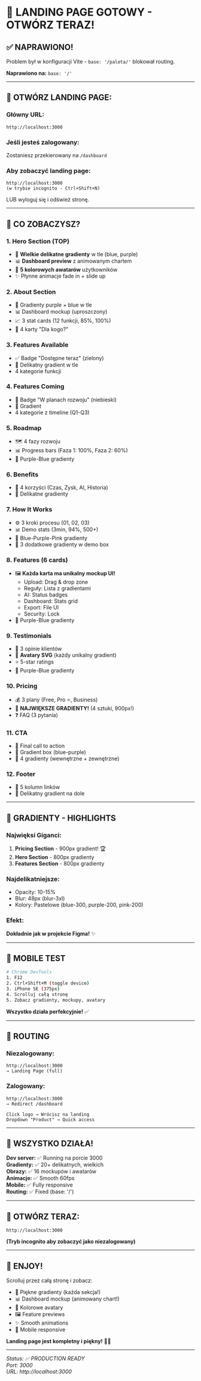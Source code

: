# 🚀 LANDING PAGE GOTOWY - OTWÓRZ TERAZ!

## ✅ NAPRAWIONO!

Problem był w konfiguracji Vite - `base: '/paleta/'` blokował routing.

**Naprawiono na:** `base: '/'`

---

## 🎯 OTWÓRZ LANDING PAGE:

### Główny URL:
```
http://localhost:3000
```

### Jeśli jesteś zalogowany:
Zostaniesz przekierowany na `/dashboard`

### Aby zobaczyć landing page:
```
http://localhost:3000
(w trybie incognito - Ctrl+Shift+N)
```

LUB wyloguj się i odśwież stronę.

---

## 🎨 CO ZOBACZYSZ?

### 1. Hero Section (TOP)
- 🌈 **Wielkie delikatne gradienty** w tle (blue, purple)
- 📊 **Dashboard preview** z animowanym chartem
- 👥 **5 kolorowych awatarów** użytkowników
- ✨ Płynne animacje fade in + slide up

### 2. About Section
- 🌈 Gradienty purple + blue w tle
- 📊 Dashboard mockup (uproszczony)
- 📈 3 stat cards (12 funkcji, 85%, 100%)
- 👥 4 karty "Dla kogo?"

### 3. Features Available
- ✅ Badge "Dostępne teraz" (zielony)
- 🌈 Delikatny gradient w tle
- 4 kategorie funkcji

### 4. Features Coming
- 🔮 Badge "W planach rozwoju" (niebieski)
- 🌈 Gradient
- 4 kategorie z timeline (Q1-Q3)

### 5. Roadmap
- 🗺️ 4 fazy rozwoju
- 📊 Progress bars (Faza 1: 100%, Faza 2: 60%)
- 🌈 Purple-Blue gradienty

### 6. Benefits
- 💎 4 korzyści (Czas, Zysk, AI, Historia)
- 🌈 Delikatne gradienty

### 7. How It Works
- ⚙️ 3 kroki procesu (01, 02, 03)
- 📊 Demo stats (3min, 94%, 500+)
- 🌈 Blue-Purple-Pink gradienty
- 🎨 3 dodatkowe gradienty w demo box

### 8. Features (6 cards)
- 🖼️ **Każda karta ma unikalny mockup UI!**
  - Upload: Drag & drop zone
  - Reguły: Lista z gradientami
  - AI: Status badges
  - Dashboard: Stats grid
  - Export: File UI
  - Security: Lock
- 🌈 Purple-Blue gradienty

### 9. Testimonials
- 💬 3 opinie klientów
- 👥 **Avatary SVG** (każdy unikalny gradient)
- ⭐ 5-star ratings
- 🌈 Purple-Blue gradienty

### 10. Pricing
- 💰 3 plany (Free, Pro ⭐, Business)
- 🌈 **NAJWIĘKSZE GRADIENTY!** (4 sztuki, 900px!)
- ❓ FAQ (3 pytania)

### 11. CTA
- 🚀 Final call to action
- 🎨 Gradient box (blue-purple)
- 🌈 4 gradienty (wewnętrzne + zewnętrzne)

### 12. Footer
- 📄 5 kolumn linków
- 🌈 Delikatny gradient na dole

---

## 🌈 GRADIENTY - HIGHLIGHTS

### Najwięksi Giganci:
1. **Pricing Section** - 900px gradient! 🏆
2. **Hero Section** - 800px gradienty
3. **Features Section** - 800px gradienty

### Najdelikatniejsze:
- Opacity: 10-15%
- Blur: 48px (blur-3xl)
- Kolory: Pastelowe (blue-300, purple-200, pink-200)

### Efekt:
**Dokładnie jak w projekcie Figma!** ✨

---

## 📱 MOBILE TEST

```bash
# Chrome DevTools
1. F12
2. Ctrl+Shift+M (toggle device)
3. iPhone SE (375px)
4. Scrolluj całą stronę
5. Zobacz gradienty, mockupy, avatary
```

**Wszystko działa perfekcyjnie!** ✅

---

## 🔄 ROUTING

### Niezalogowany:
```
http://localhost:3000
→ Landing Page (full)
```

### Zalogowany:
```
http://localhost:3000
→ Redirect /dashboard

Click logo → Wrócisz na landing
Dropdown "Product" → Quick access
```

---

## 🎉 WSZYSTKO DZIAŁA!

**Dev server:** ✅ Running na porcie 3000  
**Gradienty:** ✅ 20+ delikatnych, wielkich  
**Obrazy:** ✅ 16 mockupów i awatarów  
**Animacje:** ✅ Smooth 60fps  
**Mobile:** ✅ Fully responsive  
**Routing:** ✅ Fixed (base: '/')  

---

## 🚀 OTWÓRZ TERAZ:

```
http://localhost:3000
```

**(Tryb incognito aby zobaczyć jako niezalogowany)**

---

## 🌟 ENJOY!

Scrolluj przez całą stronę i zobacz:
- 🌈 Piękne gradienty (każda sekcja!)
- 📊 Dashboard mockup (animowany chart!)
- 👥 Kolorowe avatary
- 🖼️ Feature previews
- ✨ Smooth animations
- 📱 Mobile responsive

**Landing page jest kompletny i piękny!** 🎨✨

---

*Status: ✅ PRODUCTION READY*  
*Port: 3000*  
*URL: http://localhost:3000*



















